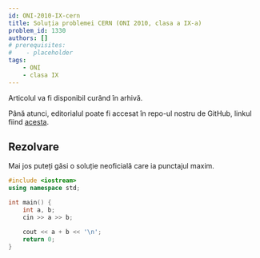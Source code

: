```yaml
---
id: ONI-2010-IX-cern
title: Soluția problemei CERN (ONI 2010, clasa a IX-a)
problem_id: 1330
authors: []
# prerequisites:
#    - placeholder
tags:
    - ONI
    - clasa IX
---
```



Articolul va fi disponibil curând în arhivă.

Până atunci, editorialul poate fi accesat în repo-ul nostru de GitHub, linkul fiind [acesta](https://github.com/roalgo-discord/Romanian-Olympiad-Solutions/blob/main/ONI%20(national%20olympiad)/2010/09/cern.pdf).

## Rezolvare

Mai jos puteți găsi o soluție neoficială care ia punctajul maxim.

```cpp
#include <iostream>
using namespace std;

int main() {
    int a, b;
    cin >> a >> b;

    cout << a + b << '\n';
    return 0;
}
```
